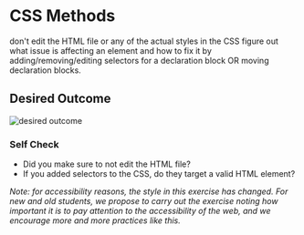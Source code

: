 # CSS Methods
don't edit the HTML file or any of the actual styles in the CSS
figure out what issue is affecting an element and how to fix it by adding/removing/editing selectors for a declaration block OR  moving declaration blocks. 


## Desired Outcome
![desired outcome](./desired-outcome.png)

### Self Check
- Did you make sure to not edit the HTML file?
- If you added selectors to the CSS, do they target a valid HTML element?

_Note: for accessibility reasons, the style in this exercise has changed. For new and old students, we propose to carry out the exercise noting how important it is to pay attention to the accessibility of the web, and we encourage more and more practices like this._

